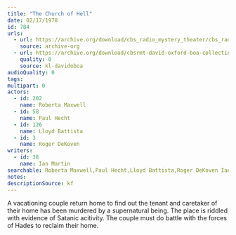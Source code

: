 ```yaml
---
title: "The Church of Hell"
date: 02/17/1978
id: 784
urls: 
  - url: https://archive.org/download/cbs_radio_mystery_theater/cbs_radio_mystery_theater-0751-0800.zip/cbs_radio_mystery_theater-0751-0800%2Fcbsrmt_0784_church_of_hell.mp3
    source: archive-org
  - url: https://archive.org/download/cbsrmt-david-oxford-boa-collection/CBSRMT-780217-0784-The-Church-of-Hell-(32-22)-[2007]-{BoA}.mp3
    quality: 0
    source: kl-davidoboa
audioQuality: 0
tags: 
multipart: 0
actors:  
  - id: 202
    name: Roberta Maxwell  
  - id: 58
    name: Paul Hecht  
  - id: 126
    name: Lloyd Battista  
  - id: 3
    name: Roger DeKoven
writers:  
  - id: 38
    name: Ian Martin
searchable: Roberta Maxwell,Paul Hecht,Lloyd Battista,Roger DeKoven Ian Martin
notes: 
descriptionSource: kf
---
```

A vacationing couple return home to find out the tenant and caretaker of their home has been murdered by a supernatural being. The place is riddled with evidence of Satanic acitivity. The couple must do battle with the forces of Hades to reclaim their home.